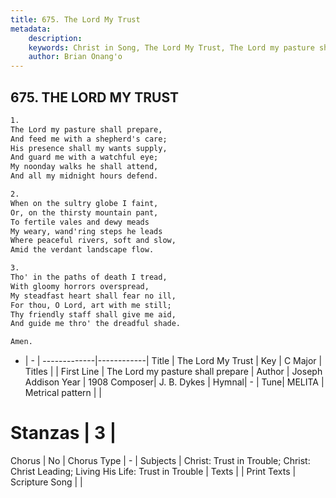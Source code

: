 ```yaml
---
title: 675. The Lord My Trust
metadata:
    description: 
    keywords: Christ in Song, The Lord My Trust, The Lord my pasture shall prepare, 
    author: Brian Onang'o
---
```



## 675. THE LORD MY TRUST

```txt
1.
The Lord my pasture shall prepare,
And feed me with a shepherd's care;
His presence shall my wants supply,
And guard me with a watchful eye;
My noonday walks he shall attend,
And all my midnight hours defend.

2.
When on the sultry globe I faint,
Or, on the thirsty mountain pant,
To fertile vales and dewy meads
My weary, wand'ring steps he leads
Where peaceful rivers, soft and slow,
Amid the verdant landscape flow.

3.
Tho' in the paths of death I tread,
With gloomy horrors overspread,
My steadfast heart shall fear no ill,
For thou, O Lord, art with me still;
Thy friendly staff shall give me aid,
And guide me thro' the dreadful shade.

Amen.
```

- |   -  |
-------------|------------|
Title | The Lord My Trust |
Key | C Major |
Titles |  |
First Line | The Lord my pasture shall prepare |
Author | Joseph Addison
Year | 1908
Composer| J. B. Dykes |
Hymnal|  - |
Tune| MELITA |
Metrical pattern | |
# Stanzas | 3 |
Chorus | No |
Chorus Type | - |
Subjects | Christ: Trust in Trouble; Christ: Christ Leading; Living His Life: Trust in Trouble |
Texts |  |
Print Texts | 
Scripture Song |  |
  
